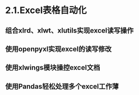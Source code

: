 # 2.1.Excel表格自动化

## 组合xlrd、xlwt、xlutils实现excel读写操作


## 使用openpyxl实现excel的读写修改


## 使用xlwings模块操控excel文档


## 使用Pandas轻松处理多个excel工作薄

